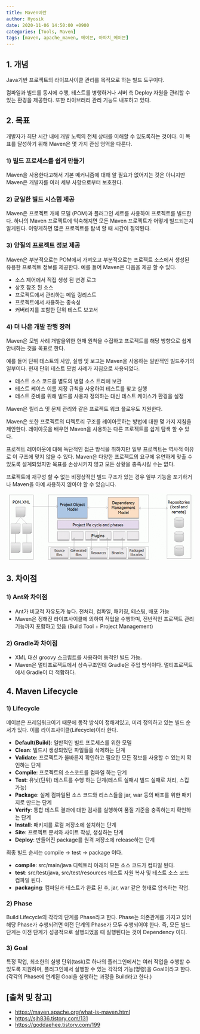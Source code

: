 ```yaml
---
title: Maven이란
author: Hyosik
date: 2020-11-06 14:50:00 +0900
categories: [Tools, Maven]
tags: [maven, apache_maven, 메이븐, 아파치_메이븐]
---
```


## 1. 개념
Java기반 프로젝트의 라이프사이클 관리를 목적으로 하는 빌드 도구이다.

컴파일과 빌드를 동시에 수행, 테스트를 병행하거나 서버 측 Deploy 자원을 관리할 수 있는 환경을 제공한다. 또한 라이브러리 관리 기능도 내포하고 있다.

## 2. 목표
개발자가 최단 시간 내에 개발 노력의 전체 상태를 이해할 수 있도록하는 것이다. 이 목표를 달성하기 위해 Maven은 몇 가지 관심 영역을 다룬다.

### 1) 빌드 프로세스를 쉽게 만들기
Maven을 사용한다고해서 기본 메커니즘에 대해 알 필요가 없어지는 것은 아니지만 Maven은 개발자를 여러 세부 사항으로부터 보호한다.

### 2) 균일한 빌드 시스템 제공
Maven은 프로젝트 개체 모델 (POM)과 플러그인 세트를 사용하여 프로젝트를 빌드한다. 하나의 Maven 프로젝트에 익숙해지면 모든 Maven 프로젝트가 어떻게 빌드되는지 알게된다. 이렇게하면 많은 프로젝트를 탐색 할 때 시간이 절약된다.

### 3) 양질의 프로젝트 정보 제공
Maven은 부분적으로는 POM에서 가져오고 부분적으로는 프로젝트 소스에서 생성된 유용한 프로젝트 정보를 제공한다. 예를 들어 Maven은 다음을 제공 할 수 있다.

* 소스 제어에서 직접 생성 된 변경 로그
* 상호 참조 된 소스
* 프로젝트에서 관리하는 메일 링리스트
* 프로젝트에서 사용하는 종속성
* 커버리지를 포함한 단위 테스트 보고서

### 4) 더 나은 개발 관행 장려
Maven은 모범 사례 개발을위한 현재 원칙을 수집하고 프로젝트를 해당 방향으로 쉽게 안내하는 것을 목표로 한다.

예를 들어 단위 테스트의 사양, 실행 및 보고는 Maven을 사용하는 일반적인 빌드주기의 일부이다. 현재 단위 테스트 모범 사례가 지침으로 사용되었다.

* 테스트 소스 코드를 별도의 병렬 소스 트리에 보관
* 테스트 케이스 이름 지정 규칙을 사용하여 테스트를 찾고 실행
* 테스트 준비를 위해 빌드를 사용자 정의하는 대신 테스트 케이스가 환경을 설정

Maven은 릴리스 및 문제 관리와 같은 프로젝트 워크 플로우도 지원한다.

Maven은 또한 프로젝트의 디렉토리 구조를 레이아웃하는 방법에 대한 몇 가지 지침을 제안한다. 레이아웃을 배우면 Maven을 사용하는 다른 프로젝트를 쉽게 탐색 할 수 있다.

프로젝트 레이아웃에 대해 독단적인 접근 방식을 취하지만 일부 프로젝트는 역사적 이유로 이 구조에 맞지 않을 수 있다. Maven은 다양한 프로젝트의 요구에 유연하게 맞출 수 있도록 설계되었지만 목표를 손상시키지 않고 모든 상황을 충족시킬 수는 없다.

프로젝트에 재구성 할 수 없는 비정상적인 빌드 구조가 있는 경우 일부 기능을 포기하거나 Maven을 아예 사용하지 않아야 할 수 있습니다.

![check](/assets/img/2020-11-06-what-is-maven/img001.png)

## 3. 차이점

### 1) Ant와 차이점

* Ant가 비교적 자유도가 높다. 전처리, 컴파일, 패키징, 테스팅, 배포 가능
* Maven은 정해진 라이프사이클에 의하여 작업을 수행하며, 전반적인 프로젝트 관리 기능까지 포함하고 있음 (Build Tool + Project Management)

### 2) Gradle과 차이점

* XML 대신 groovy 스크립트를 사용하여 동적인 빌드 가능.
* Maven은 멀티프로젝트에서 상속구조인데 Gradle은 주입 방식이다. 멀티프로젝트에서 Gradle이 더 적합하다.

## 4. Maven Lifecycle

### 1) Lifecycle
메이븐은 프레임워크이기 때문에 동작 방식이 정해져있고, 미리 정의하고 있는 빌드 순서가 있다. 이를 라이프사이클(Lifecycle)이라 한다.

* **Default(Build)**: 일반적인 빌드 프로세스를 위한 모델
* **Clean**: 빌드시 생성되었던 파일들을 삭제하는 단계
* **Validate**: 프로젝트가 올바른지 확인하고 필요한 모든 정보를 사용할 수 있는지 확인하는 단계
* **Compile**: 프로젝트의 소스코드를 컴파일 하는 단계
* **Test**: 유닛(단위) 테스트를 수행 하는 단계(테스트 실패시 빌드 실패로 처리, 스킵 가능)
* **Package**: 실제 컴파일된 소스 코드와 리소스들을 jar, war 등의 배포를 위한 패키지로 만드는 단계
* **Verify**: 통합 테스트 결과에 대한 검사를 실행하여 품질 기준을 충족하는지 확인하는 단계
* **Install**: 패키지를 로컬 저장소에 설치하는 단계
* **Site**: 프로젝트 문서와 사이트 작성, 생성하는 단계
* **Deploy**: 만들어진 package를 원격 저장소에 release하는 단계

최종 빌드 순서는 compile → test → package 이다.

* **compile**: src/main/java 디렉토리 아래의 모든 소스 코드가 컴파일 된다.
* **test**: src/test/java, src/test/resources 테스트 자원 복사 및 테스트 소스 코드 컴파일 된다.
* **packaging**: 컴파일과 테스트가 완료 된 후, jar, war 같은 형태로 압축하는 작업.

### 2) Phase
Build Lifecycle의 각각의 단계를 Phase라고 한다. Phase는 의존관계를 가지고 있어 해당 Phase가 수행되려면 이전 단계의 Phase가 모두 수행되어야 한다. 즉, 모든 빌드단계는 이전 단계가 성공적으로 실행되었을 때 실행된다는 것이 Dependency 이다.

### 3) Goal
특정 작업, 최소한의 실행 단위(task)로 하나의 플러그인에서는 여러 작업을 수행할 수 있도록 지원하며, 플러그인에서 실행할 수 있는 각각의 기능(명령)을 Goal이라고 한다. (각각의 Phase에 연계된 Goal을 실행하는 과정을 Build라고 한다.)

## [출처 및 참고]
* <https://maven.apache.org/what-is-maven.html>
* <https://sjh836.tistory.com/131>
* <https://goddaehee.tistory.com/199>
